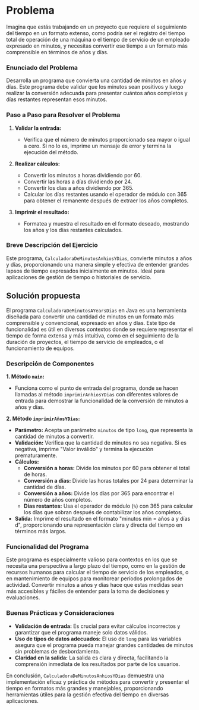 # Problema
Imagina que estás trabajando en un proyecto que requiere el seguimiento del tiempo en un formato extenso, como podría ser el registro del tiempo total de operación de una máquina o el tiempo de servicio de un empleado expresado en minutos,
y necesitas convertir ese tiempo a un formato más comprensible en términos de años y días.

### Enunciado del Problema
Desarrolla un programa que convierta una cantidad de minutos en años y días.
Este programa debe validar que los minutos sean positivos y luego realizar la conversión adecuada para presentar cuántos años completos y días restantes representan esos minutos.

### Paso a Paso para Resolver el Problema

1. **Validar la entrada:**
   - Verifica que el número de minutos proporcionado sea mayor o igual a cero. Si no lo es, imprime un mensaje de error y termina la ejecución del método.

2. **Realizar cálculos:**
   - Convertir los minutos a horas dividiendo por 60.
   - Convertir las horas a días dividiendo por 24.
   - Convertir los días a años dividiendo por 365.
   - Calcular los días restantes usando el operador de módulo con 365 para obtener el remanente después de extraer los años completos.

3. **Imprimir el resultado:**
   - Formatea y muestra el resultado en el formato deseado, mostrando los años y los días restantes calculados.

### Breve Descripción del Ejercicio
Este programa, `CalculadoraDeMinutosAnhiosYDias`, convierte minutos a años y días, proporcionando una manera simple y efectiva de entender grandes lapsos de tiempo expresados inicialmente en minutos.
Ideal para aplicaciones de gestión de tiempo o historiales de servicio.

## Solución propuesta
El programa `CalculadoraDeMinutosAYearsDias` en Java es una herramienta diseñada para convertir una cantidad de minutos en un formato más comprensible y convencional, expresado en años y días.
Este tipo de funcionalidad es útil en diversos contextos donde se requiere representar el tiempo de forma extensa y más intuitiva, como en el seguimiento de la duración de proyectos, el tiempo de servicio de empleados, o el funcionamiento de equipos.

### Descripción de Componentes

**1. Método `main`:**
- Funciona como el punto de entrada del programa, donde se hacen llamadas al método `imprimirAnhiosYDias` con diferentes valores de entrada para demostrar la funcionalidad de la conversión de minutos a años y días.

**2. Método `imprimirAñosYDias`:**
- **Parámetro:** Acepta un parámetro `minutos` de tipo `long`, que representa la cantidad de minutos a convertir.
- **Validación:** Verifica que la cantidad de minutos no sea negativa. Si es negativa, imprime "Valor inválido" y termina la ejecución prematuramente.
- **Cálculos:**
   - **Conversión a horas:** Divide los minutos por 60 para obtener el total de horas.
   - **Conversión a días:** Divide las horas totales por 24 para determinar la cantidad de días.
   - **Conversión a años:** Divide los días por 365 para encontrar el número de años completos.
   - **Días restantes:** Usa el operador de módulo (`%`) con 365 para calcular los días que sobran después de contabilizar los años completos.
- **Salida:** Imprime el resultado en el formato "minutos min = años a y días d", proporcionando una representación clara y directa del tiempo en términos más largos.

### Funcionalidad del Programa
Este programa es especialmente valioso para contextos en los que se necesita una perspectiva a largo plazo del tiempo, como en la gestión de recursos humanos para calcular el tiempo de servicio de los empleados,
o en mantenimiento de equipos para monitorear períodos prolongados de actividad. Convertir minutos a años y días hace que estas medidas sean más accesibles y fáciles de entender para la toma de decisiones y evaluaciones.

### Buenas Prácticas y Consideraciones

- **Validación de entrada:** Es crucial para evitar cálculos incorrectos y garantizar que el programa maneje solo datos válidos.
- **Uso de tipos de datos adecuados:** El uso de `long` para las variables asegura que el programa pueda manejar grandes cantidades de minutos sin problemas de desbordamiento.
- **Claridad en la salida:** La salida es clara y directa, facilitando la comprensión inmediata de los resultados por parte de los usuarios.

En conclusión, `CalculadoraDeMinutosAnhiosYDias` demuestra una implementación eficaz y práctica de métodos para convertir y presentar el tiempo en formatos más grandes y manejables, proporcionando herramientas útiles para la gestión efectiva del tiempo en diversas aplicaciones.
